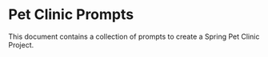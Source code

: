 # Pet Clinic Prompts
This document contains a collection of prompts to create a Spring Pet Clinic Project. 

